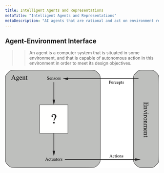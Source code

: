 ```yaml
---
title: Intelligent Agents and Representations 
metaTitle: "Intelligent Agents and Representations"
metaDescription: "AI agents that are rational and act on environment representations at multiple levels of abstraction."
---
```



## Agent-Environment Interface

>> An agent is a computer system that is situated in some environment, and
that is capable of autonomous action in this environment in order to meet
its design objectives.

![agent-environment](images/agent-environment.png)


